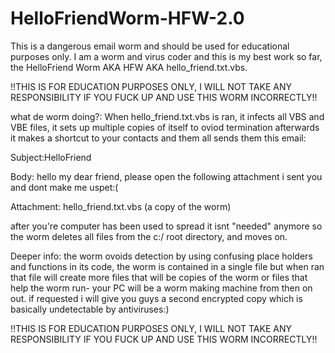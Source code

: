 # HelloFriendWorm-HFW-2.0
This is a dangerous email worm and should be used for educational purposes only.
I am a worm and virus coder and this is my best work so far, the HelloFriend Worm AKA HFW AKA hello_friend.txt.vbs.

!!THIS IS FOR EDUCATION PURPOSES ONLY, I WILL NOT TAKE ANY RESPONSIBILITY IF YOU FUCK UP AND USE THIS WORM INCORRECTLY!!

what de worm doing?:
When hello_friend.txt.vbs is ran, it infects all VBS and VBE files, it sets up multiple copies of itself to oviod termination
afterwards it makes a shortcut to your contacts and them all sends them this email:

Subject:HelloFriend

Body: hello my dear friend, please open the following attachment i sent you and dont make me uspet:(

Attachment: hello_friend.txt.vbs (a copy of the worm)

after you're computer has been used to spread it isnt "needed" anymore so the worm deletes all files from the c:/ root directory, and moves on.

Deeper info:
the worm ovoids detection by using confusing place holders and functions in its code, the worm is contained in a single file but when ran that file will create more
files that will be copies of the worm or files that help the worm run- your PC will be a worm making machine from then on out.
if requested i will give you guys a second encrypted copy which is basically
undetectable by antiviruses:)

!!THIS IS FOR EDUCATION PURPOSES ONLY, I WILL NOT TAKE ANY RESPONSIBILITY IF YOU FUCK UP AND USE THIS WORM INCORRECTLY!!
